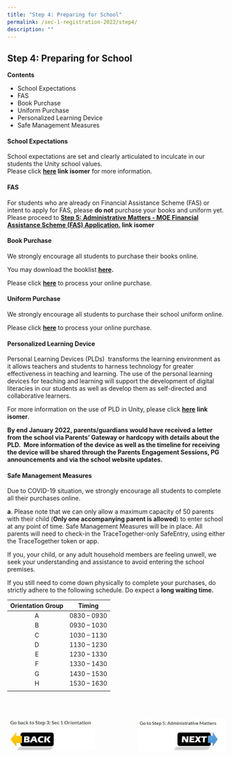 ```yaml
---
title: "Step 4: Preparing for School"
permalink: /sec-1-registration-2022/step4/
description: ""
---
```

## Step 4: Preparing for School

**Contents**<br>
* School Expectations
* FAS
* Book Purchase
* Uniform Purchase
* Personalized Learning Device
* Safe Management Measures

#### School Expectations

School expectations are set and clearly articulated to inculcate in our students the Unity school values.   
Please click **[here](https://unitysec.moe.edu.sg/our-school/student-management/school-expectations) link isomer** for more information.

#### FAS 

For students who are already on Financial Assistance Scheme (FAS) or intent to apply for FAS, please **do not** purchase your books and uniform yet. Please proceed to **[Step 5: Administrative Matters - MOE Financial Assistance Scheme (FAS) Application.](https://unitysec-moe-edu-sg-admin.cwp.sg/sec-1-registration-2022/step-5-administration-matters) link isomer**

#### Book Purchase

We strongly encourage all students to purchase their books online. 

You may download the booklist **[here](/files/Sec%201%20Booklist%202022.pdf).**

Please click [**here**](https://languagetrading.com.sg/) to process your online purchase.

#### Uniform Purchase

We strongly encourage all students to purchase their school uniform online. 

Please click [**here**](http://hongkongtatkee.com/) to process your online purchase.

#### Personalized Learning Device

Personal Learning Devices (PLDs)  transforms the learning environment as it allows teachers and students to harness technology for greater effectiveness in teaching and learning. The use of the personal learning devices for teaching and learning will support the development of digital literacies in our students as well as develop them as self-directed and collaborative learners.  
  
For more information on the use of PLD in Unity, please click [**here**](https://unitysec-moe-edu-sg-admin.cwp.sg/ndlp-at-unity) **link isomer**.   
  
**By end January 2022, parents/guardians would have received a letter from the school via Parents’ Gateway or hardcopy with details about the PLD.  More information of the device as well as the timeline for receiving the device will be shared through the Parents Engagement Sessions, PG announcements and via the school website updates.**

#### Safe Management Measures

Due to COVID-19 situation, we strongly encourage all students to complete all their purchases online.

**a**. Please note that we can only allow a maximum capacity of 50 parents with their child (**Only one accompanying parent is allowed**) to enter school at any point of time. Safe Management Measures will be in place. All parents will need to check-in the TraceTogether-only SafeEntry, using either the TraceTogether token or app.

If you, your child, or any adult household members are feeling unwell, we seek your understanding and assistance to avoid entering the school premises.

If you still need to come down physically to complete your purchases, do strictly adhere to the following schedule. Do expect a **long waiting time.**

| **Orientation Group** | **Timing** |
|:---:|---|
| A | 0830 – 0930 |
| B | 0930 – 1030 |
| C | 1030 – 1130 |
| D | 1130 – 1230 |
| E | 1230 – 1330 |
| F |1330 – 1430  |
| G | 1430 – 1530 |
| H | 1530 – 1630 |
|  |  |

<br><br>

<p><a href="https://www.ezhishi.net/CKPSebook2022/">
<img style="width:40%" align=left src="/images/photo1670136755.jpeg">
</a></p>

<p><a href="https://www.ezhishi.net/CKPSebook2022/">
<img style="width:40%" align=right src="/images/photo1670136763.jpeg">
</a></p>